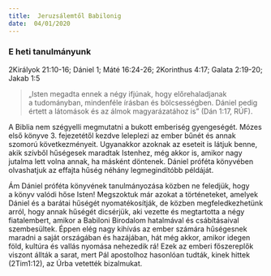 ```yaml
---
title:  Jeruzsálemtől Babilonig
date:  04/01/2020
---
```


### E heti tanulmányunk
2Királyok 21:10-16; Dániel 1; Máté 16:24-26; 2Korinthus 4:17; Galata 2:19-20; Jakab 1:5

> <p></p>
> „Isten megadta ennek a négy ifjúnak, hogy előrehaladjanak a tudományban, mindenféle írásban és bölcsességben. Dániel pedig értett a látomások és az álmok magyarázatához is” (Dán 1:17, RÚF).

A Biblia nem szégyelli megmutatni a bukott emberiség gyengeségét. Mózes első könyve 3. fejezetétől kezdve leleplezi az ember bűnét és annak szomorú következményeit. Ugyanakkor azoknak az eseteit is látjuk benne, akik szívből hűségesek maradtak Istenhez, még akkor is, amikor nagy jutalma lett volna annak, ha másként döntenek. Dániel próféta könyvében olvashatjuk az effajta hűség néhány legmegindítóbb példáját.

Ám Dániel próféta könyvének tanulmányozása közben ne feledjük, hogy a könyv valódi hőse Isten! Megszoktuk már azokat a történeteket, amelyek Dániel és a barátai hűségét nyomatékosítják, de közben megfeledkezhetünk arról, hogy annak hűségét dicsérjük, aki vezette és megtartotta a négy fiatalembert, amikor a Babiloni Birodalom hatalmával és csábításaival szembesültek. Éppen elég nagy kihívás az ember számára hűségesnek maradni a saját országában és hazájában, hát még akkor, amikor idegen föld, kultúra és vallás nyomása nehezedik rá! Ezek az emberi főszereplők viszont állták a sarat, mert Pál apostolhoz hasonlóan tudták, kinek hittek (2Tim1:12), az Úrba vetették bizalmukat.